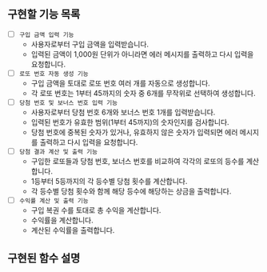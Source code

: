 ## 구현할 기능 목록

- [ ] `구입 금액 입력 기능`
    - 사용자로부터 구입 금액을 입력받습니다.
    - 입력된 금액이 1,000원 단위가 아니라면 에러 메시지를 출력하고 다시 입력을 요청합니다.
- [ ] `로또 번호 자동 생성 기능`
    - 구입 금액을 토대로 로또 번호 여러 개를 자동으로 생성합니다.
    - 각 로또 번호는 1부터 45까지의 숫자 중 6개를 무작위로 선택하여 생성합니다.
- [ ] `당첨 번호 및 보너스 번호 입력 기능`
    - 사용자로부터 당첨 번호 6개와 보너스 번호 1개를 입력받습니다.
    - 입력된 번호가 유효한 범위(1부터 45까지)의 숫자인지를 검사합니다.
    - 당첨 번호에 중복된 숫자가 있거나, 유효하지 않은 숫자가 입력되면 에러 메시지를 출력하고 다시 입력을 요청합니다.
- [ ] `당첨 결과 계산 및 출력 기능`
    - 구입한 로또들과 당첨 번호, 보너스 번호를 비교하여 각각의 로또의 등수를 계산합니다.
    - 1등부터 5등까지의 각 등수별 당첨 횟수를 계산합니다.
    - 각 등수별 당첨 횟수와 함께 해당 등수에 해당하는 상금을 출력합니다.
- [ ] `수익률 계산 및 출력 기능`
    - 구입 복권 수를 토대로 총 수익을 계산합니다.
    - 수익률을 계산합니다.
    - 계산된 수익률을 출력합니다.

## 구현된 함수 설명

